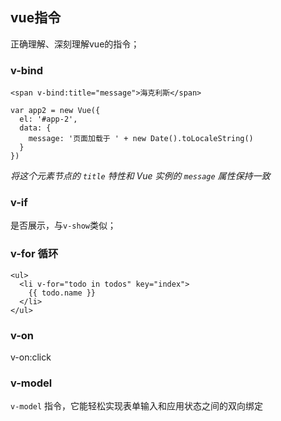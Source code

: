 ## vue指令

正确理解、深刻理解vue的指令；

### v-bind

```
<span v-bind:title="message">海克利斯</span>

var app2 = new Vue({
  el: '#app-2',
  data: {
    message: '页面加载于 ' + new Date().toLocaleString()
  }
})
```

*将这个元素节点的 `title` 特性和 Vue 实例的 `message` 属性保持一致*



### v-if

是否展示，与`v-show`类似；



### v-for 循环

```
<ul>
  <li v-for="todo in todos" key="index">
  	{{ todo.name }}
  </li>
</ul>
```



### v-on

v-on:click



### v-model

`v-model` 指令，它能轻松实现表单输入和应用状态之间的双向绑定